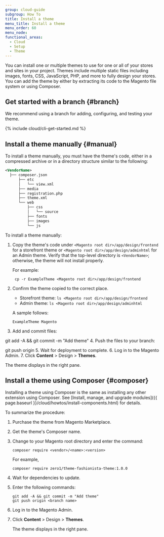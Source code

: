 ```yaml
---
group: cloud-guide
subgroup: How To
title: Install a theme
menu_title: Install a theme
menu_order: 60
menu_node:
functional_areas:
  - Cloud
  - Setup
  - Theme
---
```


You can install one or multiple themes to use for one or all of your stores and sites in your project. Themes include multiple static files including images, fonts, CSS, JavaScript, PHP, and more to fully design your stores. You can add the theme by either by extracting its code to the Magento file system or using Composer.

## Get started with a branch {#branch}

We recommend using a branch for adding, configuring, and testing your theme.

{% include cloud/cli-get-started.md %}

## Install a theme manually {#manual}

To install a theme manually, you must have the theme's code, either in a compressed archive or in a directory structure similar to the following:

```xml
<VendorName>
  ├── composer.json
      ├── etc
      │   └── view.xml
      ├── media
      ├── registration.php
      ├── theme.xml
      └── web
          ├── css
          │   └── source
          ├── fonts
          ├── images
          └── js
```

To install a theme manually:

1. Copy the theme's code under `<Magento root dir>/app/design/frontend` for a storefront theme or `<Magento root dir>/app/design/adminhtml` for an Admin theme. Verify that the top-level directory is `<VendorName>`; otherwise, the theme will not install properly.

    For example:

        cp -r ExampleTheme <Magento root dir>/app/design/frontend
2.  Confirm the theme copied to the correct place.

    *   Storefront theme: `ls <Magento root dir>/app/design/frontend`
    *   Admin theme: `ls <Magento root dir>/app/design/adminhtml`

    A sample follows:

        ExampleTheme Magento
3. Add and commit files:

  git add -A && git commit -m "Add theme"
4. Push the files to your branch:

  git push origin <branch name>
5. Wait for deployment to complete.
6. Log in to the Magento Admin.
7. Click **Content** > Design > **Themes**.

 The theme displays in the right pane.

## Install a theme using Composer {#composer}

Installing a theme using Composer is the same as installing any other extension using Composer. See [Install, manage, and upgrade modules]({{ page.baseurl }}/cloud/howtos/install-components.html) for details.

To summarize the procedure:

1.  Purchase the theme from Magento Marketplace.
2.  Get the theme's Composer name.
3.  Change to your Magento root directory and enter the command:

        composer require <vendor>/<name>:<version>

    For example,

        composer require zero1/theme-fashionista-theme:1.0.0
4.  Wait for dependencies to update.
5.  Enter the following commands:

        git add -A && git commit -m "Add theme"
        git push origin <branch name>
5.  Log in to the Magento Admin.
6.  Click **Content** > Design > **Themes**.

    The theme displays in the right pane.
